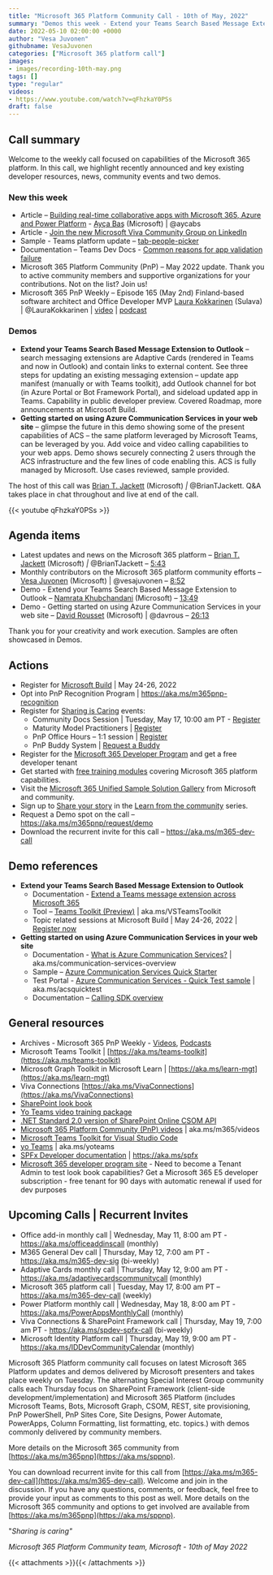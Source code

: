 ```yaml
---
title: "Microsoft 365 Platform Community Call - 10th of May, 2022"
summary: "Demos this week - Extend your Teams Search Based Message Extension to Outlook and Getting started on using Azure Communication Services in your web site. Released Microsoft 365 Platform Community (PnP) – May 2022 update + articles, documents, videos, podcasts and more."
date: 2022-05-10 02:00:00 +0000
author: "Vesa Juvonen"
githubname: VesaJuvonen
categories: ["Microsoft 365 platform call"]
images:
- images/recording-10th-may.png
tags: []
type: "regular"
videos:
- https://www.youtube.com/watch?v=qFhzkaY0PSs
draft: false
---
```


## Call summary

Welcome to the weekly call focused on capabilities of the Microsoft 365 platform.  In this call, we highlight recently announced and key existing developer resources, news, community events and two demos.

### New this week

* Article – [Building real-time collaborative apps with Microsoft 365, Azure and Power Platform](https://devblogs.microsoft.com/microsoft365dev/building-real-time-collaborative-apps-with-microsoft-365-azure-and-power-platform/) - [Ayça Baş](http://twitter.com/aycabs) (Microsoft) \| @aycabs
* Article - [Join the new Microsoft Viva Community Group on LinkedIn](https://techcommunity.microsoft.com/t5/microsoft-viva-blog/join-the-new-microsoft-viva-community-group-on-linkedin/ba-p/3300541)
* Sample - Teams platform update – [tab-people-picker](https://github.com/OfficeDev/Microsoft-Teams-Samples/tree/main/samples/tab-people-picker)
* Documentation – Teams Dev Docs - [Common reasons for app validation failure](https://docs.microsoft.com/microsoftteams/platform/concepts/deploy-and-publish/appsource/common-reasons-for-app-validation-failure)
* Microsoft 365 Platform Community (PnP) – May 2022 update. Thank you to active community members and supportive organizations for your contributions. Not on the list? Join us!
* Microsoft 365 PnP Weekly – Episode 165 (May 2nd) Finland-based software architect and Office Developer MVP [Laura Kokkarinen](http://twitter.com/LauraKokkarinen) (Sulava) \| @LauraKokkarinen \| [video](https://pnp.github.io/blog/microsoft-365-pnp-weekly/episode-165/) \| [podcast](https://www.podbean.com/media/share/pb-96zpk-12216e6)

### Demos

* **Extend your Teams Search Based Message Extension to Outlook** – search messaging extensions are Adaptive Cards (rendered in Teams and now in Outlook) and contain links to external content. See three steps for updating an existing messaging extension – update app manifest (manually or with Teams toolkit), add Outlook channel for bot (in Azure Portal or Bot Framework Portal), and sideload updated app in Teams. Capability in public developer preview. Covered Roadmap, more announcements at Microsoft Build.
* **Getting started on using Azure Communication Services in your web site** – glimpse the future in this demo showing some of the present capabilities of ACS – the same platform leveraged by Microsoft Teams, can be leveraged by you. Add voice and video calling capabilities to your web apps. Demo shows securely connecting 2 users through the ACS infrastructure and the few lines of code enabling this. ACS is fully managed by Microsoft. Use cases reviewed, sample provided.

The host of this call was [Brian T. Jackett](http://twitter.com/BrianTJackett) (Microsoft) *\|* @BrianTJackett. Q&A takes place in chat throughout and live at end of the call.

{{< youtube qFhzkaY0PSs >}}

## Agenda items

* Latest updates and news on the Microsoft 365 platform – [Brian T. Jackett](http://twitter.com/BrianTJackett) (Microsoft) *\|* @BrianTJackett – [5:43](https://youtu.be/qFhzkaY0PSs?t=343)
* Monthly contributors on the Microsoft 365 platform community efforts – [Vesa Juvonen](https://twitter.com/vesajuvonen) (Microsoft) \| @vesajuvonen – [8:52](https://youtu.be/qFhzkaY0PSs?t=532)
* Demo - Extend your Teams Search Based Message Extension to Outlook – [Namrata Khubchandani](https://www.linkedin.com/in/namrata-khubchandani-181943a7/) (Microsoft) – [13:49](https://youtu.be/qFhzkaY0PSs?t=829)
* Demo - Getting started on using Azure Communication Services in your web site – [David Rousset](http://twitter.com/davrous) (Microsoft) \| @davrous – [26:13](https://youtu.be/qFhzkaY0PSs?t=1573)

Thank you for your creativity and work execution. Samples are often showcased in Demos.


## Actions

* Register for [Microsoft Build](http://register.build.microsoft.com) \| May 24-26, 2022
* Opt into PnP Recognition Program \| <https://aka.ms/m365pnp-recognition>
* Register for [Sharing is Caring](https://pnp.github.io/sharing-is-caring/) events:
    * Community Docs Session \| Tuesday, May 17, 10:00 am PT - [Register](https://forms.microsoft.com/pages/responsepage.aspx?id=KtIy2vgLW0SOgZbwvQuRaXDXyCl9DkBHq4A2OG7uLpdUOUdFR0U1STdGS0lXUDA2Sk1YSE1WMEtHSy4u)
    * Maturity Model Practitioners \| [Register](https://aka.ms/mm4m365)
    * PnP Office Hours – 1:1 session \| [Register](https://outlook.office365.com/owa/calendar/PnPSharingisCaring@warner.digital/bookings/)
    * PnP Buddy System \| [Request a Buddy](https://forms.office.com/Pages/ResponsePage.aspx?id=KtIy2vgLW0SOgZbwvQuRaXDXyCl9DkBHq4A2OG7uLpdUMjRRUVg4NElZUUJLTEY1TVVSVDJFRFpLRS4u)
* Register for the [Microsoft 365 Developer Program](https://aka.ms/m365/devprogram) and get a free developer tenant
* Get started with [free training modules](https://aka.ms/m365/dev/learn) covering Microsoft 365 platform capabilities.
* Visit the [Microsoft 365 Unified Sample Solution Gallery](https://adoption.microsoft.com/sample-solution-gallery) from Microsoft and community.
* Sign up to [Share your story](https://aka.ms/share-your-story) in the [Learn from the community](https://aka.ms/LearnFromTheCommunity/ThisWeek) series.
* Request a Demo spot on the call – <https://aka.ms/m365pnp/request/demo>
* Download the recurrent invite for this call – <https://aka.ms/m365-dev-call>

## Demo references

* **Extend your Teams Search Based Message Extension to Outlook**
    * Documentation - [Extend a Teams message extension across Microsoft 365](https://docs.microsoft.com/microsoftteams/platform/m365-apps/extend-m365-teams-message-extension)
    * Tool – [Teams Toolkit (Preview)](https://marketplace.visualstudio.com/items?itemName=TeamsDevApp.ms-teams-vscode-extension) \| aka.ms/VSTeamsToolkit
    * Topic related sessions at Microsoft Build \| May 24-26, 2022 \| [Register now](http://register.build.microsoft.com)
* **Getting started on using Azure Communication Services in your web site**
    * Documentation - [What is Azure Communication Services?](https://docs.microsoft.com/azure/communication-services/overview) \| aka.ms/communication-services-overview
    * Sample – [Azure Communication Services Quick Starter](https://github.com/davrous/acsauth)
    * Test Portal - [Azure Communication Services - Quick Test sample](https://david.azureedge.net/acs/samples/testacs.html) \| aka.ms/acsquicktest
    * Documentation – [Calling SDK overview](https://docs.microsoft.com/azure/communication-services/concepts/voice-video-calling/calling-sdk-features)

## General resources

* Archives - Microsoft 365 PnP Weekly - [Videos](https://www.youtube.com/playlist?list=PLR9nK3mnD-OVYI-St_CBiFfuL4CZbBpkC), [Podcasts](https://pnpweekly.podbean.com/)
* Microsoft Teams Toolkit | [https://aka.ms/teams-toolkit](https://aka.ms/teams-toolkit)
* Microsoft Graph Toolkit in Microsoft Learn | [https://aka.ms/learn-mgt](https://aka.ms/learn-mgt)
* Viva Connections [https://aka.ms/VivaConnections](https://aka.ms/VivaConnections)
* [SharePoint look book](https://lookbook.microsoft.com/?WT.mc_id=m365-24198-cxa)
* [Yo Teams video training package](https://aka.ms/yoteams-training)
* [.NET Standard 2.0 version of SharePoint Online CSOM API](https://developer.microsoft.com/microsoft-365/blogs/net-standard-version-of-sharepoint-online-csom-apis?WT.mc_id=m365-24198-cxa)
* [Microsoft 365 Platform Community (PnP) videos](https://aka.ms/m365/videos) | aka.ms/m365/videos
* [Microsoft Teams Toolkit for Visual Studio Code](https://marketplace.visualstudio.com/items?itemName=TeamsDevApp.ms-teams-vscode-extension)
* [yo Teams](https://aka.ms/yoteams) | aka.ms/yoteams
* [SPFx Developer documentation](https://aka.ms/spfx) | <https://aka.ms/spfx>
* [Microsoft 365 developer program site](https://developer.microsoft.com/office/dev-program?WT.mc_id=m365-24198-cxa) - Need to become a Tenant Admin to test look book capabilities? Get a Microsoft 365 E5 developer subscription - free tenant for 90 days with automatic renewal if used for dev purposes

## Upcoming Calls | Recurrent Invites

* Office add-in monthly call \| Wednesday, May 11, 8:00 am PT - <https://aka.ms/officeaddinscall> (monthly)
* M365 General Dev call \| Thursday, May 12, 7:00 am PT - <https://aka.ms/m365-dev-sig> (bi-weekly)
* Adaptive Cards monthly call \| Thursday, May 12, 9:00 am PT - <https://aka.ms/adaptivecardscommunitycall> (monthly)
* Microsoft 365 platform call \| Tuesday, May 17, 8:00 am PT – <https://aka.ms/m365-dev-call> (weekly)
* Power Platform monthly call \| Wednesday, May 18, 8:00 am PT - <https://aka.ms/PowerAppsMonthlyCall> (monthly)
* Viva Connections & SharePoint Framework call \| Thursday, May 19, 7:00 am PT - <https://aka.ms/spdev-spfx-call> (bi-weekly)
* Microsoft Identity Platform call \| Thursday, May 19, 9:00 am PT - <https://aka.ms/IDDevCommunityCalendar> (monthly)

Microsoft 365 Platform community call focuses on latest Microsoft 365 Platform updates and demos delivered by Microsoft presenters and takes place weekly on Tuesday.  The alternating Special Interest Group community calls each Thursday focus on SharePoint Framework (client-side development/implementation) and Microsoft 365 Platform (includes Microsoft Teams, Bots, Microsoft Graph, CSOM, REST, site provisioning, PnP PowerShell, PnP Sites Core, Site Designs, Power Automate, PowerApps, Column Formatting, list formatting, etc. topics.) with demos commonly delivered by community members.

More details on the Microsoft 365 community from [https://aka.ms/m365pnp](https://aka.ms/sppnp).

You can download recurrent invite for this call from [https://aka.ms/m365-dev-call](https://aka.ms/m365-dev-call).  Welcome and join in the discussion. If you have any questions, comments, or feedback, feel free to provide your input as comments to this post as well. More details on the Microsoft 365 community and options to get involved are available from [https://aka.ms/m365pnp](https://aka.ms/sppnp).


&quot;_Sharing is caring&quot;_

*Microsoft 365 Platform Community team, Microsoft - 10th of May 2022*

{{< attachments >}}{{< /attachments >}}
